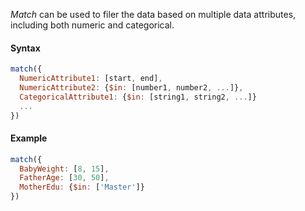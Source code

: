 *Match* can be used to filer the data based on multiple data attributes, including both numeric and categorical.

#### Syntax

```javascript
match({
  NumericAttribute1: [start, end],
  NumericAttribute2: {$in: [number1, number2, ...]},
  CategoricalAttribute1: {$in: [string1, string2, ...]}
  ...
})
```

#### Example

```javascript
match({
  BabyWeight: [8, 15],
  FatherAge: [30, 50],
  MotherEdu: {$in: ['Master']}
})
```
